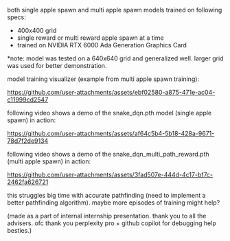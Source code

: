 both single apple spawn and multi apple spawn models trained on following specs:
- 400x400 grid
- single reward or multi reward apple spawn at a time 
- trained on NVIDIA RTX 6000 Ada Generation Graphics Card 

*note: model was tested on a 640x640 grid and generalized well. larger grid was used for better demonstration.

model training visualizer (example from multi apple spawn training):



https://github.com/user-attachments/assets/ebf02580-a875-471e-ac04-c11999cd2547




following video shows a demo of the snake_dqn.pth model (single apple spawn) in action:

https://github.com/user-attachments/assets/af64c5b4-5b18-428a-9671-78d7f2de9134

following video shows a demo of the snake_dqn_multi_path_reward.pth (multi apple spawn) in action:

https://github.com/user-attachments/assets/3fad507e-444d-4c17-bf7c-2462fa626721

this struggles big time with accurate pathfinding (need to implement a better pathfinding algorithm). maybe more episodes of training might help? 




(made as a part of internal internship presentation. thank you to all the advisers. ofc thank you perplexity pro + github copilot for debugging help besties.)
